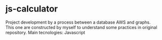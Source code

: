 # js-calculator

Project development by a process between a database AWS and graphs. This one are constructed by myself to understand some practices in original repository.
Main tecnologies: Javascript 
